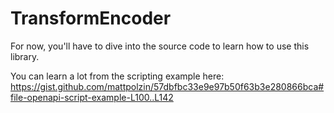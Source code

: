 # TransformEncoder

For now, you'll have to dive into the source code to learn how to use this library.

You can learn a lot from the scripting example here: https://gist.github.com/mattpolzin/57dbfbc33e9e97b50f63b3e280866bca#file-openapi-script-example-L100..L142
